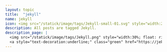 ```yaml
---
layout: topic
title:  "jekyll"
name: jekyll
icon: <img src="/statick/image/tags/Jekyll-small-01.svg" style="width:20px;"></img>
description: All posts are tagged Jekyll.
description_page: |
  <img src="/statick/image/tags/Jekyll.png" style="width:30%; float: right; margin:7px 0 7px 7px;" alt="alternatetext"></img>
  <a style="text-decoration:underline;" class="green" href="https://jekyllrb.com/">Jekyll</a> is a static site generator.It takes text written in your favorite markup language and uses layouts to create a static website.
---
```


